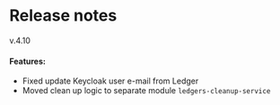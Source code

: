 # Release notes
v.4.10
#### Features:
* Fixed update Keycloak user e-mail from Ledger
* Moved clean up logic to separate module `ledgers-cleanup-service` 

